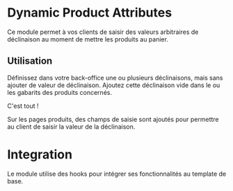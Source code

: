 # Dynamic Product Attributes

Ce module permet à vos clients de saisir des valeurs arbitraires de déclinaison au moment de mettre les produits au panier.

## Utilisation

Définissez dans votre back-office une ou plusieurs déclinaisons, mais sans ajouter de valeur de déclinaison. Ajoutez
cette déclinaison vide dans le ou les gabarits des produits concernés.

C'est tout !

Sur les pages produits, des champs de saisie sont ajoutés pour permettre au client de saisir la valeur de la déclinaison. 

# Integration

Le module utilise des hooks pour intégrer ses fonctionnalités au template de base.
